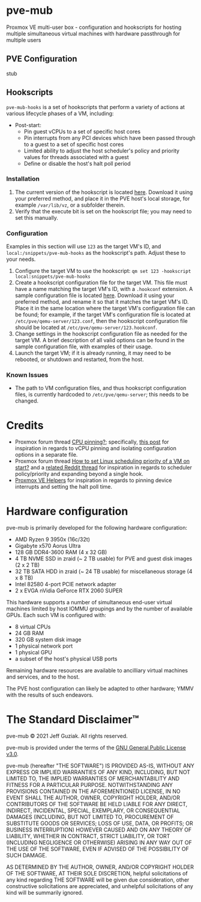 # pve-mub
Proxmox VE multi-user box - configuration and hookscripts for hosting multiple simultaneous virtual machines with hardware passthrough for multiple users
## PVE Configuration
stub
## Hookscripts
`pve-mub-hooks` is a set of hookscripts that perform a variety of actions at various lifecycle phases of a VM, including:
- Post-start:
  - Pin guest vCPUs to a set of specific host cores
  - Pin interrupts from any PCI devices which have been passed through to a guest to a set of specific host cores
  - Limited ability to adjust the host scheduler's policy and priority values for threads associated with a guest
  - Define or disable the host's halt poll period
### Installation
1. The current version of the hookscript is located [here](https://github.com/zzragnar0kzz/pve-mub/blob/main/pve-mub-hooks). Download it using your preferred method, and place it in the PVE host's local storage, for example `/var/lib/vz`, or a subfolder therein.
2. Verify that the execute bit is set on the hookscript file; you may need to set this manually.
### Configuration
Examples in this section will use `123` as the target VM's ID, and `local:/snippets/pve-mub-hooks` as the hookscript's path. Adjust these to your needs.
1. Configure the target VM to use the hookscript: `qm set 123 -hookscript local:snippets/pve-mub-hooks`
2. Create a hookscript configuration file for the target VM. This file must have a name matching the target VM's ID, with a `.hookconf` extension. A sample configuration file is located [here](https://github.com/zzragnar0kzz/pve-mub/blob/main/sample.hookconf). Download it using your preferred method, and rename it so that it matches the target VM's ID. Place it in the same location where the target VM's configuration file can be found; for example, if the target VM's configuration file is located at `/etc/pve/qemu-server/123.conf`, then the hookscript configuration file should be located at `/etc/pve/qemu-server/123.hookconf`.
3. Change settings in the hookscript configuration file as needed for the target VM. A brief description of all valid options can be found in the sample configuration file, with examples of their usage.
4. Launch the target VM; if it is already running, it may need to be rebooted, or shutdown and restarted, from the host.
### Known Issues
- The path to VM configuration files, and thus hookscript configuration files, is currently hardcoded to `/etc/pve/qemu-server`; this needs to be changed.

# Credits
- Proxmox forum thread [CPU pinning?](https://forum.proxmox.com/threads/cpu-pinning.67805/); specifically, [this post](https://forum.proxmox.com/threads/cpu-pinning.67805/#post-304715) for inspiration in regards to vCPU pinning and isolating configuration options in a separate file.
- Proxmox forum thread [How to set Linux scheduling priority of a VM on start?](https://forum.proxmox.com/threads/how-to-set-linux-scheduling-priority-of-a-vm-on-start.47185/) and a [related Reddit thread](https://www.reddit.com/r/Proxmox/comments/9gv8js/how_to_set_linux_scheduling_priority_of_a_vm_on/) for inspiration in regards to scheduler policy/priority and expanding beyond a single hook.
- [Proxmox VE Helpers](https://github.com/ayufan/pve-helpers) for inspiration in regards to pinning device interrupts and setting the halt poll time.

# Hardware configuration
pve-mub is primarily developed for the following hardware configuration:
- AMD Ryzen 9 3950x (16c/32t)
- Gigabyte x570 Aorus Ultra
- 128 GB DDR4-3600 RAM (4 x 32 GB)
- 4 TB NVME SSD in zraid (~ 2 TB usable) for PVE and guest disk images (2 x 2 TB)
- 32 TB SATA HDD in zraid (~ 24 TB usable) for miscellaneous storage (4 x 8 TB)
- Intel 82580 4-port PCIE network adapter
- 2 x EVGA nVidia GeForce RTX 2060 SUPER


This hardware supports a number of simultaneous end-user virtual machines limited by host IOMMU groupings and by the number of available GPUs. Each such VM is configured with:
- 8 virtual CPUs
- 24 GB RAM
- 320 GB system disk image
- 1 physical network port
- 1 physical GPU
- a subset of the host's physical USB ports


Remaining hardware resources are available to ancilliary virtual machines and services, and to the host.

The PVE host configuration can likely be adapted to other hardware; YMMV with the results of such endeavors.

# The Standard Disclaimer™
pve-mub © 2021 Jeff Guziak. All rights reserved.


pve-mub is provided under the terms of the [GNU General Public License v3.0](https://github.com/zzragnar0kzz/pve-mub/blob/main/LICENSE).


pve-mub (hereafter "THE SOFTWARE") IS PROVIDED AS-IS, WITHOUT ANY EXPRESS OR IMPLIED WARRANTIES OF ANY KIND, INCLUDING, BUT NOT LIMITED TO, THE IMPLIED WARRANTIES OF MERCHANTABILITY AND FITNESS FOR A PARTICULAR PURPOSE. NOTWITHSTANDING ANY PROVISIONS CONTAINED IN THE AFOREMENTIONED LICENSE, IN NO EVENT SHALL THE AUTHOR, OWNER, COPYRIGHT HOLDER, AND/OR CONTRIBUTORS OF THE SOFTWARE BE HELD LIABLE FOR ANY DIRECT, INDIRECT, INCIDENTAL, SPECIAL, EXEMPLARY, OR CONSEQUENTIAL DAMAGES (INCLUDING, BUT NOT LIMITED TO, PROCUREMENT OF SUBSTITUTE GOODS OR SERVICES; LOSS OF USE, DATA, OR PROFITS; OR BUSINESS INTERRUPTION) HOWEVER CAUSED AND ON ANY THEORY OF LIABILITY, WHETHER IN CONTRACT, STRICT LIABILITY, OR TORT (INCLUDING NEGLIGENCE OR OTHERWISE) ARISING IN ANY WAY OUT OF THE USE OF THE SOFTWARE, EVEN IF ADVISED OF THE POSSIBILITY OF SUCH DAMAGE.


AS DETERMINED BY THE AUTHOR, OWNER, AND/OR COPYRIGHT HOLDER OF THE SOFTWARE, AT THEIR SOLE DISCRETION, helpful solicitations of any kind regarding THE SOFTWARE will be given due consideration, other constructive solicitations are appreciated, and unhelpful solicitations of any kind will be summarily ignored.
